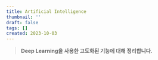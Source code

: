 ```yaml
---
title: Artificial Intelligence
thumbnail: ''
draft: false
tags: []
created: 2023-10-03
---
```



 > 
 > **Deep Learning을 사용한 고도화된 기능에 대해 정리합니다.**
